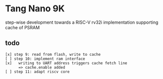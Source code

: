 # Tang Nano 9K

step-wise development towards a RISC-V rv32i implementation supporting cache of PSRAM

## todo
```
[x] step 9: read from flash, write to cache
[ ] step 10: implement ram interface
[x]   writing to UART address triggers cache fetch line
      => cache.enable added
[ ] step 11: adapt riscv core
```